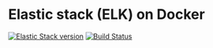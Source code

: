 # Elastic stack (ELK) on Docker
[![Elastic Stack version](https://img.shields.io/badge/ELK-7.8.0-blue.svg?style=flat)](https://github.com/deviantony/docker-elk/issues/515)
[![Build Status](https://travis-ci.com/rkaehdaos/docker-elk.svg?branch=master)](https://travis-ci.com/github/rkaehdaos/docker-elk)
